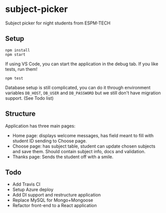 # subject-picker
Subject picker for night students from ESPM-TECH

## Setup
```
npm install
npm start
```
If using VS Code, you can start the application in the debug tab.
If you like tests, run them!
```
npm test
```
Database setup is still complicated, you can do it through environment variables `DB_HOST`, `DB_USER` and `DB_PASSWORD` but we still don't have migration support. (See Todo list)

## Structure
Application has three main pages:
- Home page: displays welcome messages, has field meant to fill with student ID sending to Choose page.
- Choose page: has subject table, student can update chosen subjects and save them. Should contain subject info, docs and validation.
- Thanks page: Sends the student off with a smile.


## Todo
- Add Travis CI
- Setup Azure deploy
- Add DI support and restructure application
- Replace MySQL for Mongo+Mongoose
- Refactor front-end to a React application